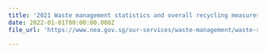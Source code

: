 ```yaml
---
title: '2021 Waste management statistics and overall recycling measures'
date: 2022-01-01T00:00:00.000Z
file_url: 'https://www.nea.gov.sg/our-services/waste-management/waste-statistics-and-overall-recycling'

---
```


